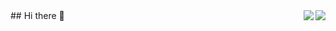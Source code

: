 <img src="https://github-readme-stats.vercel.app/api?username=onReadyL&show_icons=true&icon_color=805AD5&text_color=718096&hide_title=false&bg_color=FFFFFF&theme=merko" align="right" />
<img src="https://github-readme-stats.vercel.app/api/top-langs/?username=onReadyL&layout=compact" align="right" />
## Hi there 👋

<!--
**onReadyL/onReadyL** is a ✨ _special_ ✨ repository because its `README.md` (this file) appears on your GitHub profile.

Here are some ideas to get you started:

- 🔭 I’m currently working on ...
- 🌱 I’m currently learning ...
- 👯 I’m looking to collaborate on ...
- 🤔 I’m looking for help with ...
- 💬 Ask me about ...
- 📫 How to reach me: ...
- 😄 Pronouns: ...
- ⚡ Fun fact: ...
-->
